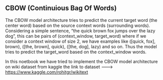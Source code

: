 ## CBOW (Continuious Bag Of Words)
The CBOW model architecture tries to predict the current target word (the center word) based on the source context words (surrounding words). Considering a simple sentence, “the quick brown fox jumps over the lazy dog”, this can be pairs of (context_window, target_word) where if we consider a context window of size 2, we have examples like ([quick, fox], brown), ([the, brown], quick), ([the, dog], lazy) and so on. Thus the model tries to predict the target_word based on the context_window words.


In this noetbook we have tried to implement the CBOW model architecture on wiki dataset from kaggle
the link to dataset ---> https://www.kaggle.com/rohitgr/wikitext